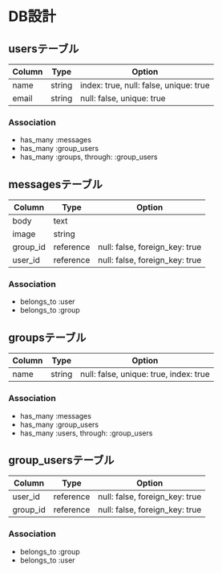 
#  DB設計

## usersテーブル

|Column|Type|Option|
|------|----|------|
|name|string|index: true, null: false, unique: true|
|email|string|null: false, unique: true|

### Association
- has_many :messages
- has_many :group_users
- has_many :groups, through: :group_users

## messagesテーブル

|Column|Type|Option|
|------|----|------|
|body|text|        |
|image|string|     |
|group_id|reference|null: false, foreign_key: true|
|user_id|reference|null: false, foreign_key: true|

### Association
- belongs_to :user
- belongs_to :group


## groupsテーブル

|Column|Type|Option|
|------|----|------|
|name|string|null: false, unique: true, index: true|

### Association
- has_many :messages
- has_many :group_users
- has_many :users, through: :group_users


## group_usersテーブル

|Column|Type|Option|
|------|----|------|
|user_id|reference|null: false, foreign_key: true|
|group_id|reference|null: false, foreign_key: true|

### Association
- belongs_to :group
- belongs_to :user

